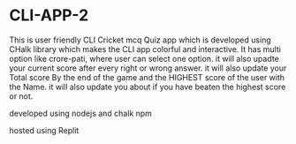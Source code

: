 # CLI-APP-2

This is user friendly CLI Cricket mcq Quiz app which is developed using CHalk library which makes the CLI app colorful and interactive.
It has multi option like crore-pati, where user can select one option.
it will also upadte your current score after every right or wrong answer.
it will also update your Total score By the end of the game and the HIGHEST score of the user with the Name.
it will also update you about if you have beaten the highest score or not.


developed using nodejs and chalk npm

hosted using Replit

